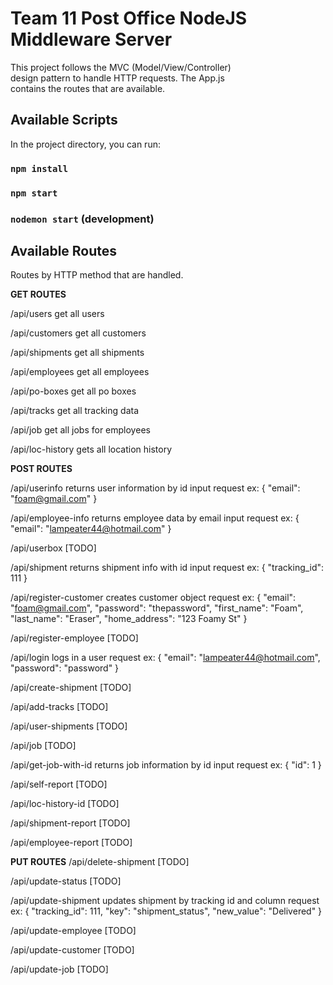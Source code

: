 # Team 11 Post Office NodeJS Middleware Server

This project follows the MVC (Model/View/Controller)\
design pattern to handle HTTP requests. The App.js\
contains the routes that are available. 

## Available Scripts

In the project directory, you can run:

### `npm install`
### `npm start`
### `nodemon start` (development)


## Available Routes

Routes by HTTP method that are handled.

**GET ROUTES**

/api/users
get all users

/api/customers
get all customers

/api/shipments
get all shipments

/api/employees
get all employees

/api/po-boxes
get all po boxes

/api/tracks
get all tracking data

/api/job
get all jobs for employees

/api/loc-history
gets all location history


**POST ROUTES**

/api/userinfo
returns user information by id input
request ex: { "email": "foam@gmail.com" }

/api/employee-info
returns employee data by email input
request ex: { "email": "lampeater44@hotmail.com" }

/api/userbox [TODO]

/api/shipment
returns shipment info with id input
request ex: { "tracking_id": 111 }

/api/register-customer
creates customer object
request ex:
{
	"email": "foam@gmail.com",
	"password": "thepassword",
	"first_name": "Foam",
	"last_name": "Eraser",
	"home_address": "123 Foamy St"
}

/api/register-employee [TODO]

/api/login
logs in a user
request ex: { "email": "lampeater44@hotmail.com", "password": "password" }

/api/create-shipment [TODO]

/api/add-tracks [TODO]

/api/user-shipments [TODO]

/api/job [TODO]

/api/get-job-with-id
returns job information by id input
request ex: { "id": 1 }

/api/self-report [TODO]

/api/loc-history-id [TODO]

/api/shipment-report [TODO]

/api/employee-report [TODO]


**PUT ROUTES**
/api/delete-shipment [TODO]

/api/update-status [TODO]

/api/update-shipment
updates shipment by tracking id and column
request ex:
{
	"tracking_id": 111,
	"key": "shipment_status",
	"new_value": "Delivered"
}

/api/update-employee [TODO]

/api/update-customer [TODO]

/api/update-job [TODO]


